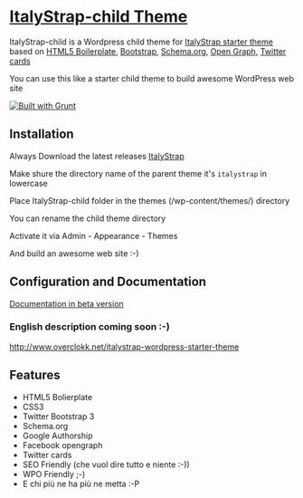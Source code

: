 # [ItalyStrap-child Theme](http://www.overclokk.net/italystrap-wordpress-starter-theme)

ItalyStrap-child is a Wordpress child theme for [ItalyStrap starter theme](http://www.overclokk.net/italystrap-wordpress-starter-theme) based on [HTML5 Boilerplate](http://html5boilerplate.com/), [Bootstrap](http://getbootstrap.com/), [Schema.org](http://schema.org/), [Open Graph](https://developers.facebook.com/docs/opengraph/), [Twitter cards](https://dev.twitter.com/docs/cards)

You can use this like a starter child theme to build awesome WordPress web site

[![Built with Grunt](https://cdn.gruntjs.com/builtwith.png)](http://gruntjs.com/)

## Installation

Always Download the latest releases [ItalyStrap](https://github.com/overclokk/ItalyStrap/releases)

Make shure the directory name of the parent theme it's `italystrap` in lowercase

Place ItalyStrap-child folder in the themes (/wp-content/themes/) directory

You can rename the child theme directory

Activate it via Admin - Appearance - Themes

And build an awesome web site :-)


## Configuration and Documentation

[Documentation in beta version](http://docs.italystrap.com/)

### English description coming soon :-)

http://www.overclokk.net/italystrap-wordpress-starter-theme


## Features

* HTML5 Bolierplate
* CSS3
* Twitter Bootstrap 3
* Schema.org
* Google Authorship
* Facebook opengraph
* Twitter cards
* SEO Friendly (che vuol dire tutto e niente :-))
* WPO Friendly ;-)
* E chi più ne ha più ne metta :-P

<!-- [![Bitdeli Badge](https://d2weczhvl823v0.cloudfront.net/overclokk/italystrap/trend.png)](https://bitdeli.com/free "Bitdeli Badge") -->